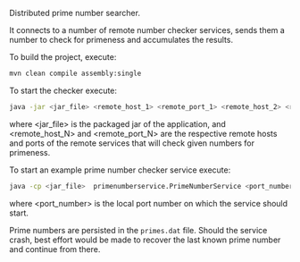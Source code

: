 Distributed prime number searcher.

It connects to a number of remote number checker services, sends them a number to check for primeness and accumulates the results.

To build the project, execute:
```bash
mvn clean compile assembly:single
```

To start the checker execute:
```bash
java -jar <jar_file> <remote_host_1> <remote_port_1> <remote_host_2> <remote_port_2>

```

where <jar_file> is the packaged jar of the application, and <remote_host_N> and <remote_port_N> are the respective remote hosts and ports of the remote services that will check given numbers for primeness.

To start an example prime number checker service execute:
```bash
java -cp <jar_file>  primenumberservice.PrimeNumberService <port_number>
```

where <port_number> is the local port number on which the service should start.

Prime numbers are persisted in the `primes.dat` file. Should the service crash, best effort would be made to recover the last known prime number and continue from there.
